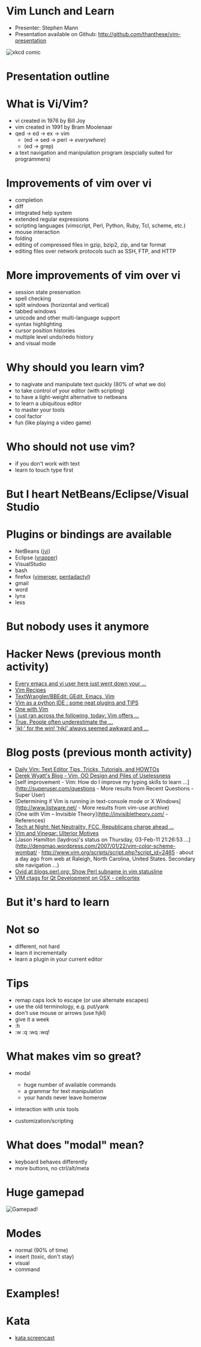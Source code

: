 # Vim Lunch and Learn

- Presenter: Stephen Mann
- Presentation available on Github: http://github.com/thanthese/vim-presentation

![xkcd comic](http://imgs.xkcd.com/comics/real_programmers.png)

# Presentation outline

# What is Vi/Vim?

- vi created in 1976 by Bill Joy
- vim created in 1991 by Bram Moolenaar
- qed -> ed -> ex -> vim
  - (ed -> sed -> perl -> *everywhere*)
  - (ed -> grep)
- a text navigation and manipulation program (espcially suited for programmers)

# Improvements of vim over vi

- completion
- diff
- integrated help system
- extended regular expressions
- scripting languages (vimscript, Perl, Python, Ruby, Tcl, scheme, etc.)
- mouse interaction
- folding
- editing of compressed files in gzip, bzip2, zip, and tar format
- editing files over network protocols such as SSH, FTP, and HTTP

# More improvements of vim over vi

- session state preservation
- spell checking
- split windows (horizontal and vertical)
- tabbed windows
- unicode and other multi-language support
- syntax highlighting
- cursor position histories
- multiple level undo/redo history
- and visual mode

# Why should you learn vim?

- to nagivate and manipulate text quickly (80% of what we do)
- to take control of your editor (with scripting)
- to have a light-weight alternative to netbeans
- to learn a ubiquitous editor
- to master your tools
- cool factor
- fun (like playing a video game)

# Who should not use vim?

- if you don't work with text
- learn to touch type first

# But I heart NetBeans/Eclipse/Visual Studio

# Plugins or bindings are available

- NetBeans ([jvi](http://jvi.sourceforge.net/))
- Eclipse ([vrapper](http://vrapper.sourceforge.net/home/))
- VisualStudio
- bash
- firefox ([vimerper](http://vimperator.org/vimperator), [pentadactyl](http://dactyl.sourceforge.net/pentadactyl/index))
- gmail
- word
- lynx
- less

# But nobody uses it anymore

# Hacker News (previous month activity)

- [Every emacs and vi user here just went down your ...](news.ycombinator.com/item?id=2154405)
- [Vim Recipes](news.ycombinator.com/item?id=2080342)
- [TextWrangler/BBEdit: GEdit, Emacs, Vim](news.ycombinator.com/item?id=2148789)
- [Vim as a python IDE : some neat plugins and TIPS](news.ycombinator.com/item?id=2130688)
- [One with Vim](news.ycombinator.com/item?id=2148742)
- [I just ran across the following, today: Vim offers ...](news.ycombinator.com/item?id=2081482)
- [True. People often underestimate the ...](news.ycombinator.com/item?id=2081113)
- ['jkl;' for the win! 'hjkl' always seemed awkward and ...](news.ycombinator.net/item?id=2055369)

# Blog posts (previous month activity)

- [Daily Vim: Text Editor Tips, Tricks, Tutorials, and HOWTOs](dailyvim.blogspot.com/)
- [Derek Wyatt's Blog - Vim, OO Design and Piles of Uselessness](www.derekwyatt.org/)
- [self improvement - Vim: How do I improve my typing skills to learn ...](http://superuser.com/questions - More results from Recent Questions - Super User)
- [Determining if Vim is running in text-console mode or X Windows](http://www.listware.net/ - More results from vim-use archive)
- [One with Vim – Invisible Theory](http://invisibletheory.com/ - References)
- [Tech at Night: Net Neutrality, FCC, Republicans charge ahead ...](http://www.redstate.com/)
- [Vim and Vinegar: Ulterior Motives](http://vimandvinegar.blogspot.com/)
- [Jason Hamilton (laydros)'s status on Thursday, 03-Feb-11 21:26:53 ...](http://dengmao.wordpress.com/2007/01/22/vim-color-scheme-wombat/ · http://www.vim.org/scripts/script.php?script_id=2465 · about a day ago from web at Raleigh, North Carolina, United States. Secondary site navigation ...)
- [Ovid at blogs.perl.org: Show Perl subname in vim statusline](http://planet.perl.org/)
- [VIM ctags for Qt Development on OSX - cellcortex](http://www.cellcortex.com/)

# But it's hard to learn

# Not so

- different, not hard
- learn it incrementally
- learn a plugin in your current editor

# Tips

- remap caps lock to escape (or use alternate escapes)
- use the old terminology, e.g. put/yank
- don't use mouse or arrows (use hjkl)
- give it a week
- :h
- :w :q :wq :wq!

# What makes vim so great?

- modal

  - huge number of available commands
  - a grammar for text manipulation
  - your hands never leave homerow

- interaction with unix tools
- customization/scripting

# What does "modal" mean?

- keyboard behaves differently
- more buttons, no ctrl/alt/meta

# Huge gamepad

![Gamepad!](http://www.viemu.com/vi-vim-cheat-sheet.gif "Gamepad!")

# Modes

- normal (90% of time)
- insert (toxic, don't stay)
- visual
- command

# Examples!

# Kata

- [kata screencast](http://vimeo.com/8569257)
